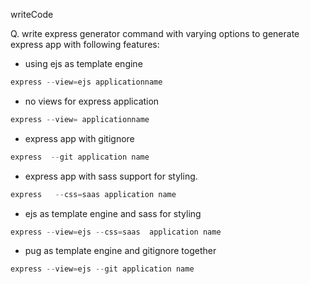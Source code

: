 writeCode

Q. write express generator command with varying options to generate express app with following features:

- using ejs as template engine
```js
express --view=ejs applicationname
```
- no views for express application
```js
express --view= applicationname
```
- express app with gitignore
```js
express  --git application name
```
- express app with sass support for styling.
```js
express   --css=saas application name
```
- ejs as template engine and sass for styling
```js
express --view=ejs --css=saas  application name
```
- pug as template engine and gitignore together
```js
express --view=ejs --git application name
```